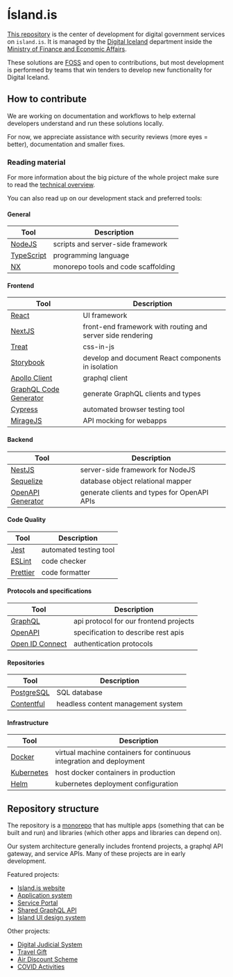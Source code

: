 # Ísland.is

[This repository](https://github.com/island-is/island.is) is the center of development for digital government services on `island.is`. It is managed by the [Digital Iceland](https://stafraent.island.is/) department inside the [Ministry of Finance and Economic Affairs](https://www.government.is/ministries/ministry-of-finance-and-economic-affairs/).

These solutions are [FOSS](https://en.wikipedia.org/wiki/Free_and_open-source_software) and open to contributions, but most development is performed by teams that win tenders to develop new functionality for Digital Iceland.

## How to contribute

We are working on documentation and workflows to help external developers understand and run these solutions locally.

For now, we appreciate assistance with security reviews (more eyes = better), documentation and smaller fixes.

### Reading material

For more information about the big picture of the whole project make sure to read the [technical overview](../technical-overview/README.md).

You can also read up on our development stack and preferred tools:

#### General

| Tool                                          | Description                         |
| --------------------------------------------- | ----------------------------------- |
| [NodeJS](https://nodejs.org/en/)              | scripts and server-side framework   |
| [TypeScript](https://www.typescriptlang.org/) | programming language                |
| [NX](https://nx.dev/react)                    | monorepo tools and code scaffolding |

#### Frontend

| Tool                                                          | Description                                                |
| ------------------------------------------------------------- | ---------------------------------------------------------- |
| [React](https://reactjs.org/)                                 | UI framework                                               |
| [NextJS](https://nextjs.org/)                                 | front-end framework with routing and server side rendering |
| [Treat](https://seek-oss.github.io/treat/)                    | css-in-js                                                  |
| [Storybook](https://storybook.js.org/)                        | develop and document React components in isolation         |
| [Apollo Client](https://www.apollographql.com/docs/react/)    | graphql client                                             |
| [GraphQL Code Generator](https://graphql-code-generator.com/) | generate GraphQL clients and types                         |
| [Cypress](https://www.cypress.io/)                            | automated browser testing tool                             |
| [MirageJS](https://miragejs.com/)                             | API mocking for webapps                                    |

#### Backend

| Tool                                                 | Description                                 |
| ---------------------------------------------------- | ------------------------------------------- |
| [NestJS](https://nestjs.com/)                        | server-side framework for NodeJS            |
| [Sequelize](https://sequelize.org/)                  | database object relational mapper           |
| [OpenAPI Generator](https://openapi-generator.tech/) | generate clients and types for OpenAPI APIs |

#### Code Quality

| Tool                             | Description            |
| -------------------------------- | ---------------------- |
| [Jest](https://jestjs.io/)       | automated testing tool |
| [ESLint](https://eslint.org/)    | code checker           |
| [Prettier](https://prettier.io/) | code formatter         |

#### Protocols and specifications

| Tool                                           | Description                            |
| ---------------------------------------------- | -------------------------------------- |
| [GraphQL](https://graphql.org/)                | api protocol for our frontend projects |
| [OpenAPI](https://www.openapis.org/)           | specification to describe rest apis    |
| [Open ID Connect](https://openid.net/connect/) | authentication protocols               |

#### Repositories

| Tool                                      | Description                        |
| ----------------------------------------- | ---------------------------------- |
| [PostgreSQL](https://www.postgresql.org/) | SQL database                       |
| [Contentful](https://www.contentful.com/) | headless content management system |

#### Infrastructure

| Tool                                 | Description                                                          |
| ------------------------------------ | -------------------------------------------------------------------- |
| [Docker](https://www.docker.com/)    | virtual machine containers for continuous integration and deployment |
| [Kubernetes](https://kubernetes.io/) | host docker containers in production                                 |
| [Helm](https://helm.sh/)             | kubernetes deployment configuration                                  |

## Repository structure

The repository is a [monorepo](../technical-overview/monorepo.md) that has multiple apps (something that can be built and run) and libraries (which other apps and libraries can depend on).

Our system architecture generally includes frontend projects, a graphql API gateway, and service APIs. Many of these projects are in early development.

Featured projects:

- [Island.is website](./apps/web)
- [Application system](./apps/application-system)
- [Service Portal](./apps/service-portal)
- [Shared GraphQL API](./apps/api)
- [Island UI design system](./libs/island-ui)

Other projects:

- [Digital Judicial System](./apps/judicial-system)
- [Travel Gift](./apps/gjafakort)
- [Air Discount Scheme](./apps/air-discount-scheme)
- [COVID Activities](./apps/adgerdir)
